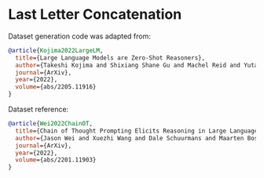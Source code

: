 # Last Letter Concatenation

Dataset generation code was adapted from: 
```bibtex
@article{Kojima2022LargeLM,
  title={Large Language Models are Zero-Shot Reasoners},
  author={Takeshi Kojima and Shixiang Shane Gu and Machel Reid and Yutaka Matsuo and Yusuke Iwasawa},
  journal={ArXiv},
  year={2022},
  volume={abs/2205.11916}
}
```

Dataset reference:
```bibtex
@article{Wei2022ChainOT,
  title={Chain of Thought Prompting Elicits Reasoning in Large Language Models},
  author={Jason Wei and Xuezhi Wang and Dale Schuurmans and Maarten Bosma and Ed Huai-hsin Chi and Quoc Le and Denny Zhou},
  journal={ArXiv},
  year={2022},
  volume={abs/2201.11903}
}
```